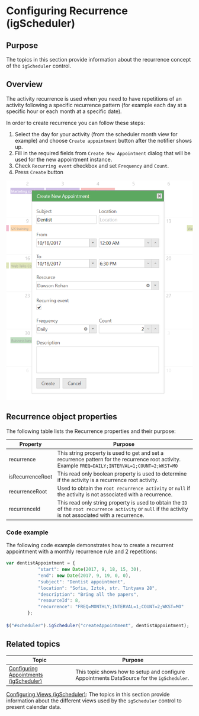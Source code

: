 ﻿<!--
|metadata|
{
    "fileName": "igscheduler-configure-recurrence",
    "controlName": "igScheduler",
    "tags": ["recurrence"]
}
|metadata|
-->

# Configuring Recurrence (igScheduler)


## Purpose

The topics in this section provide information about the recurrence concept of the `igScheduler` control.

## Overview

The activity recurrence is used when you need to have repetitions of an activity following a specific recurrence pattern (for example each day at a specific hour or each month at a specific date).

In order to create recurrence you can follow these steps:
1.	Select the day for your activity (from the scheduler month view for example) and choose `Create appointment` button after the notifier shows up.
2.	Fill in the required fields from `Create New Appointment` dialog that will be used for the new appointment instance.
3.	Check `Recurring event` checkbox and set `Frequency` and `Count`.
4.	Press `Create` button

![](../images/recurrenceCreation.png)

## Recurrence object properties

The following table lists the Recurrence properties and their purpose:

Property |	Purpose
---|---
recurrence | This string property is used to get and set a recurrence pattern for the recurrence root activity. Example `FREQ=DAILY;INTERVAL=1;COUNT=2;WKST=MO`
isRecurrenceRoot | This read only boolean property is used to determine if the activity is a recurrence root activity.
recurrenceRoot | Used to obtain the `root recurrence activity` or `null` if the activity is not associated with a recurrence.
recurrenceId | This read only string property is used to obtain the `ID` of the `root recurrence activity` or `null` if the activity is not associated with a recurrence.

### Code example

The following code example demonstrates how to create a recurrent appointment with a monthly recurrence rule and 2 repetitions:


```javascript
var dentistAppointment = {
            "start": new Date(2017, 9, 18, 15, 30),
            "end": new Date(2017, 9, 19, 0, 0),
            "subject": "Dentist appointment",
            "location": "Sofia, Iztok, str. Tintyava 28",
            "description": "Bring all the papers",
            "resourceId": 8,
            "recurrence": "FREQ=MONTHLY;INTERVAL=1;COUNT=2;WKST=MO"
        };

$("#scheduler").igScheduler("createAppointment", dentistAppointment);
```

## Related topics

Topic | Purpose
---|---
[Configuring Appointments (igScheduler)](igScheduler-Configure-Appointments.html) | This topic shows how to setup and configure Appointments DataSource for the `igScheduler`.
[Configuring Views (igScheduler)](igScheduler-Configure-Views.html): The topics in this section provide information about the different views used by the  `igScheduler` control to present calendar data.